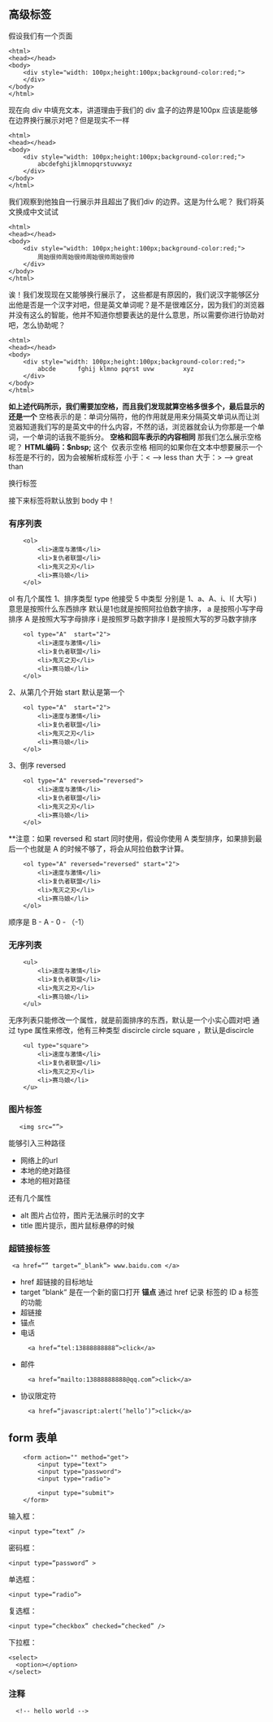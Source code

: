 ## 高级标签

假设我们有一个页面
```
<html>
<head></head>
<body>
    <div style="width: 100px;height:100px;background-color:red;">
    </div>
</body>
</html>
```
现在向 div 中填充文本，讲道理由于我们的 div 盒子的边界是100px 应该是能够在边界换行展示对吧？但是现实不一样
```
<html>
<head></head>
<body>
    <div style="width: 100px;height:100px;background-color:red;">
        abcdefghijklmnopqrstuvwxyz
    </div>
</body>
</html>
```
我们观察到他独自一行展示并且超出了我们div 的边界。这是为什么呢？
我们将英文换成中文试试
```
<html>
<head></head>
<body>
    <div style="width: 100px;height:100px;background-color:red;">
        周始很帅周始很帅周始很帅周始很帅
    </div>
</body>
</html>
```
诶！我们发现现在又能够换行展示了，
这些都是有原因的，我们说汉字能够区分出他是否是一个汉字对吧，但是英文单词呢？是不是很难区分，因为我们的浏览器并没有这么的智能，他并不知道你想要表达的是什么意思，所以需要你进行协助对吧，怎么协助呢？
```
<html>
<head></head>
<body>
    <div style="width: 100px;height:100px;background-color:red;">
        abcde      fghij klmno pqrst uvw        xyz
    </div>
</body>
</html>
```
**如上述代码所示，我们需要加空格，而且我们发现就算空格多很多个，最后显示的还是一个**
空格表示的是：单词分隔符，他的作用就是用来分隔英文单词从而让浏览器知道我们写的是英文中的什么内容，不然的话，浏览器就会认为你那是一个单词，一个单词的话我不能拆分。
**空格和回车表示的内容相同**
那我们怎么展示空格呢？
**HTML编码：$nbsp;** 这个&nbsp; 仅表示空格
相同的如果你在文本中想要展示一个标签是不行的，因为会被解析成标签
小于：&lt;   --> less than
大于：&gt;  --> great than

换行标签
<br>


接下来标签将默认放到 body 中！

### 有序列表
```
    <ol>
        <li>速度与激情</li>
        <li>复仇者联盟</li>
        <li>鬼灭之刃</li>
        <li>赛马娘</li>
    </ol>
```
ol 有几个属性
1、排序类型 type
他接受 5 中类型 分别是 1、a、A、i、I( 大写i ) 意思是按照什么东西排序
默认是1也就是按照阿拉伯数字排序，
a 是按照小写字母排序
A 是按照大写字母排序
i 是按照罗马数字排序
I 是按照大写的罗马数字排序
```
    <ol type="A"  start="2">
        <li>速度与激情</li>
        <li>复仇者联盟</li>
        <li>鬼灭之刃</li>
        <li>赛马娘</li>
    </ol>
```
2、从第几个开始 start
默认是第一个
```
    <ol type="A"  start="2">
        <li>速度与激情</li>
        <li>复仇者联盟</li>
        <li>鬼灭之刃</li>
        <li>赛马娘</li>
    </ol>
```
3、倒序 reversed
```
    <ol type="A" reversed="reversed">
        <li>速度与激情</li>
        <li>复仇者联盟</li>
        <li>鬼灭之刃</li>
        <li>赛马娘</li>
    </ol>
```
**注意：如果 reversed 和 start 同时使用，假设你使用 A 类型排序，如果排到最后一个也就是 A 的时候不够了，将会从阿拉伯数字计算。
```
    <ol type="A" reversed="reversed" start="2">
        <li>速度与激情</li>
        <li>复仇者联盟</li>
        <li>鬼灭之刃</li>
        <li>赛马娘</li>
    </ol>
```
顺序是 B - A - 0 - （-1）

### 无序列表
```
    <ul>
        <li>速度与激情</li>
        <li>复仇者联盟</li>
        <li>鬼灭之刃</li>
        <li>赛马娘</li>
    </ul>
```
无序列表只能修改一个属性，就是前面排序的东西，默认是一个小实心圆对吧
通过 type 属性来修改，他有三种类型 discircle circle square ，默认是discircle
```
    <ul type="square">
        <li>速度与激情</li>
        <li>复仇者联盟</li>
        <li>鬼灭之刃</li>
        <li>赛马娘</li>
    </u>
```

### 图片标签
```
   <img src=“”>
```
能够引入三种路径
+ 网络上的url
+ 本地的绝对路径
+ 本地的相对路径

还有几个属性
+ alt 图片占位符，图片无法展示时的文字
+ title 图片提示，图片鼠标悬停的时候

### 超链接标签
```
 <a href=“” target=“_blank”> www.baidu.com </a>
```
+ href 超链接的目标地址
+ target ”blank“ 是在一个新的窗口打开
**锚点**
通过 href 记录 标签的 ID 
a 标签的功能
+ 超链接
+ 锚点
+ 电话
     ```
       <a href=“tel:13888888888”>click</a>
     ```
+ 邮件
    ```
      <a href=“mailto:13888888888@qq.com”>click</a>
    ```
+ 协议限定符
    ```
      <a href=“javascript:alert(‘hello’)”>click</a>
    ```
## form 表单
```
    <form action="" method="get">
        <input type="text">
        <input type="password">
        <input type="radio">

        <input type="submit">
    </form>
```

输入框：
```
<input type=“text” />
```

密码框：
```
<input type=“password” >
```

单选框：
```
<input type=“radio”>
```

复选框：
```
<input type=“checkbox” checked=“checked” />
```

下拉框：
```
<select>
  <option></option>
</select>
```

### 注释
```
  <!-- hello world -->
```